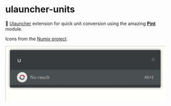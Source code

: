 # ulauncher-units

🔁 [Ulauncher](https://ulauncher.io) extension for quick unit conversion using the amazing [**Pint**](https://github.com/hgrecco/pint) module.

Icons from the [Numix project](https://github.com/numixproject).

![ulauncher-units extension demo](demo.gif)
